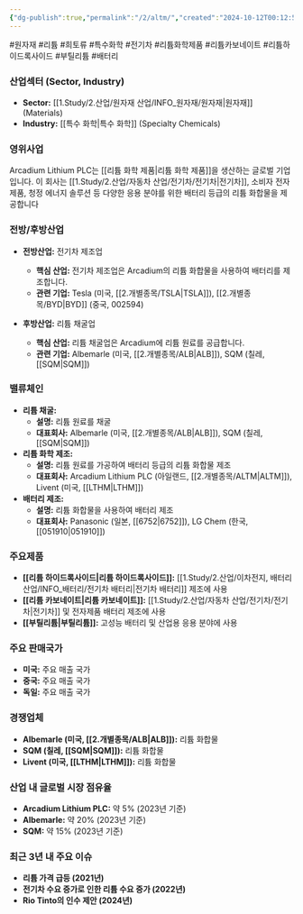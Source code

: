 ```yaml
---
{"dg-publish":true,"permalink":"/2/altm/","created":"2024-10-12T00:12:58.799+09:00","updated":"2025-07-29T21:37:04.280+09:00"}
---
```


#원자재 #리튬 #희토류 #특수화학 #전기차 #리튬화학제품 
#리튬카보네이트 #리튬하이드록사이드 #부틸리튬 #배터리 

### 산업섹터 (Sector, Industry)

- **Sector:** [[1.Study/2.산업/원자재 산업/INFO_원자재/원자재\|원자재]] (Materials)
- **Industry:** [[특수 화학\|특수 화학]] (Specialty Chemicals)

### 영위사업

Arcadium Lithium PLC는 [[리튬 화학 제품\|리튬 화학 제품]]을 생산하는 글로벌 기업입니다. 이 회사는 [[1.Study/2.산업/자동차 산업/전기차/전기차\|전기차]], 소비자 전자제품, 청정 에너지 솔루션 등 다양한 응용 분야를 위한 배터리 등급의 리튬 화합물을 제공합니다

### 전방/후방산업

- **전방산업:** 전기차 제조업
    - **핵심 산업:** 전기차 제조업은 Arcadium의 리튬 화합물을 사용하여 배터리를 제조합니다.
    - **관련 기업:** Tesla (미국, [[2.개별종목/TSLA\|TSLA]]), [[2.개별종목/BYD\|BYD]] (중국, 002594)

- **후방산업:** 리튬 채굴업
    - **핵심 산업:** 리튬 채굴업은 Arcadium에 리튬 원료를 공급합니다.
    - **관련 기업:** Albemarle (미국, [[2.개별종목/ALB\|ALB]]), SQM (칠레, [[SQM\|SQM]])

### 밸류체인

- **리튬 채굴:**
    - **설명:** 리튬 원료를 채굴
    - **대표회사:** Albemarle (미국, [[2.개별종목/ALB\|ALB]]), SQM (칠레, [[SQM\|SQM]])
- **리튬 화학 제조:**
    - **설명:** 리튬 원료를 가공하여 배터리 등급의 리튬 화합물 제조
    - **대표회사:** Arcadium Lithium PLC (아일랜드, [[2.개별종목/ALTM\|ALTM]]), Livent (미국, [[LTHM\|LTHM]])
- **배터리 제조:**
    - **설명:** 리튬 화합물을 사용하여 배터리 제조
    - **대표회사:** Panasonic (일본, [[6752\|6752]]), LG Chem (한국, [[051910\|051910]])

### 주요제품

- **[[리튬 하이드록사이드\|리튬 하이드록사이드]]:** [[1.Study/2.산업/이차전지, 배터리 산업/INFO_배터리/전기차 배터리\|전기차 배터리]] 제조에 사용
- **[[리튬 카보네이트\|리튬 카보네이트]]:** [[1.Study/2.산업/자동차 산업/전기차/전기차\|전기차]] 및 전자제품 배터리 제조에 사용
- **[[부틸리튬\|부틸리튬]]:** 고성능 배터리 및 산업용 응용 분야에 사용

### 주요 판매국가

- **미국:** 주요 매출 국가
- **중국:** 주요 매출 국가
- **독일:** 주요 매출 국가

### 경쟁업체

- **Albemarle (미국, [[2.개별종목/ALB\|ALB]]):** 리튬 화합물
- **SQM (칠레, [[SQM\|SQM]]):** 리튬 화합물
- **Livent (미국, [[LTHM\|LTHM]]):** 리튬 화합물

### 산업 내 글로벌 시장 점유율

- **Arcadium Lithium PLC:** 약 5% (2023년 기준)
- **Albemarle:** 약 20% (2023년 기준)
- **SQM:** 약 15% (2023년 기준)

### 최근 3년 내 주요 이슈

- **리튬 가격 급등 (2021년)**
- **전기차 수요 증가로 인한 리튬 수요 증가 (2022년)**
- **Rio Tinto의 인수 제안 (2024년)**
